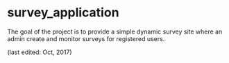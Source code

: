 # survey_application

The goal of the project is to provide a simple dynamic survey site where an admin create and monitor surveys for registered users.

(last edited: Oct, 2017)
